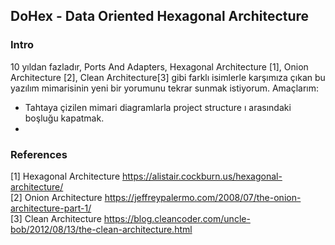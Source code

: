 ## DoHex - Data Oriented Hexagonal Architecture 

### Intro
10 yıldan fazladır, Ports And Adapters, Hexagonal Architecture [1], Onion Architecture [2], Clean Architecture[3] gibi farklı isimlerle karşımıza çıkan bu yazılım mimarisinin yeni bir yorumunu tekrar sunmak istiyorum.
Amaçlarım:
* Tahtaya çizilen mimari diagramlarla project structure ı arasındaki boşluğu kapatmak.
* 
  

### References
[1] Hexagonal Architecture https://alistair.cockburn.us/hexagonal-architecture/  
[2] Onion Architecture https://jeffreypalermo.com/2008/07/the-onion-architecture-part-1/  
[3] Clean Architecture https://blog.cleancoder.com/uncle-bob/2012/08/13/the-clean-architecture.html  
<!--stackedit_data:
eyJoaXN0b3J5IjpbLTkxMzU0NzY3MSwtODUyMDk1MzA0LDcwOT
k4NjIyNiwzMjY0MTgxMSwtNzI4ODUzMTAxLC0zODAxNDI4NTFd
fQ==
-->